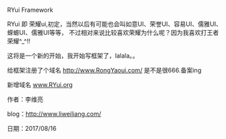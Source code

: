 RYui Framework

RYui 即 荣耀ui,初定，当然以后有可能也会叫如意UI、荣誉UI、容易UI、儒雅UI、蝾螈UI、儒雅UI等等，
不过相对来说比较喜欢荣耀为什么呢？因为我喜欢打王者荣耀^_^!!

这将是一个新的开始，我开始写框架了，lalala。。

给框架注册了个域名 http://www.RongYaoui.com/ 是不是很666.备案ing

新增域名 www.RYui.org
	

作者：李维亮

blog：http://www.liweiliang.com/

日期：2017/08/16